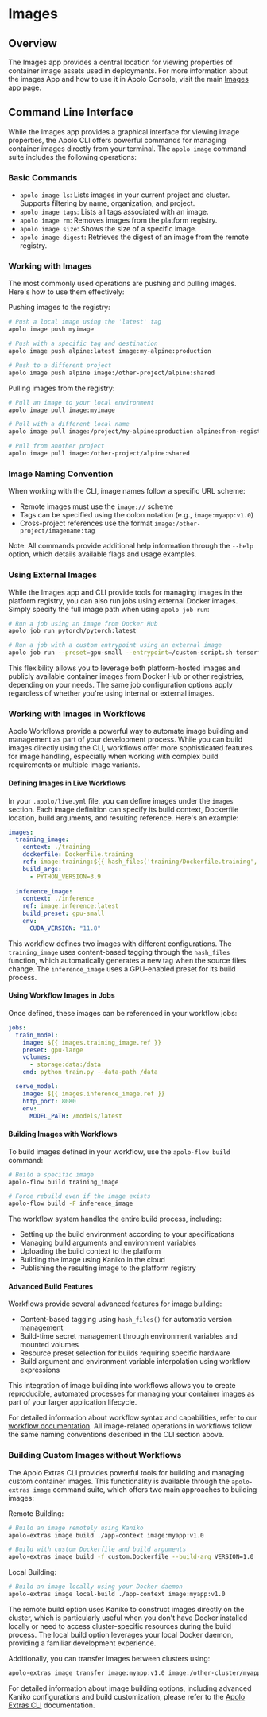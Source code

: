 # Images

## Overview

The Images app provides a central location for viewing properties of container image assets used in deployments. For more information about the images App and how to use it in Apolo Console, visit the main [Images app](../../apolo-console/apps/pre-installed/images.md) page.

## **Command Line Interface**

While the Images app provides a graphical interface for viewing image properties, the Apolo CLI offers powerful commands for managing container images directly from your terminal. The `apolo image` command suite includes the following operations:

### **Basic Commands**

* `apolo image ls`: Lists images in your current project and cluster. Supports filtering by name, organization, and project.
* `apolo image tags`: Lists all tags associated with an image.
* `apolo image rm`: Removes images from the platform registry.
* `apolo image size`: Shows the size of a specific image.
* `apolo image digest`: Retrieves the digest of an image from the remote registry.

### **Working with Images**

The most commonly used operations are pushing and pulling images. Here's how to use them effectively:

Pushing images to the registry:

```bash
# Push a local image using the 'latest' tag
apolo image push myimage

# Push with a specific tag and destination
apolo image push alpine:latest image:my-alpine:production

# Push to a different project
apolo image push alpine image:/other-project/alpine:shared
```

Pulling images from the registry:

```bash
# Pull an image to your local environment
apolo image pull image:myimage

# Pull with a different local name
apolo image pull image:/project/my-alpine:production alpine:from-registry

# Pull from another project
apolo image pull image:/other-project/alpine:shared
```

### **Image Naming Convention**

When working with the CLI, image names follow a specific URL scheme:

* Remote images must use the `image://` scheme
* Tags can be specified using the colon notation (e.g., `image:myapp:v1.0`)
* Cross-project references use the format `image:/other-project/imagename:tag`

Note: All commands provide additional help information through the `--help` option, which details available flags and usage examples.

### **Using External Images**

While the Images app and CLI provide tools for managing images in the platform registry, you can also run jobs using external Docker images. Simply specify the full image path when using `apolo job run`:

```bash
# Run a job using an image from Docker Hub
apolo job run pytorch/pytorch:latest

# Run a job with a custom entrypoint using an external image
apolo job run --preset=gpu-small --entrypoint=/custom-script.sh tensorflow/tensorflow:latest -- arg1 arg2
```

This flexibility allows you to leverage both platform-hosted images and publicly available container images from Docker Hub or other registries, depending on your needs. The same job configuration options apply regardless of whether you're using internal or external images.

### **Working with Images in Workflows**

Apolo Workflows provide a powerful way to automate image building and management as part of your development process. While you can build images directly using the CLI, workflows offer more sophisticated features for image handling, especially when working with complex build requirements or multiple image variants.

#### **Defining Images in Live Workflows**

In your `.apolo/live.yml` file, you can define images under the `images` section. Each image definition can specify its build context, Dockerfile location, build arguments, and resulting reference. Here's an example:

```yaml
images:
  training_image:
    context: ./training
    dockerfile: Dockerfile.training
    ref: image:training:${{ hash_files('training/Dockerfile.training', 'training/requirements.txt') }}
    build_args:
      - PYTHON_VERSION=3.9
    
  inference_image:
    context: ./inference
    ref: image:inference:latest
    build_preset: gpu-small
    env:
      CUDA_VERSION: "11.8"
```

This workflow defines two images with different configurations. The `training_image` uses content-based tagging through the `hash_files` function, which automatically generates a new tag when the source files change. The `inference_image` uses a GPU-enabled preset for its build process.

#### **Using Workflow Images in Jobs**

Once defined, these images can be referenced in your workflow jobs:

```yaml
jobs:
  train_model:
    image: ${{ images.training_image.ref }}
    preset: gpu-large
    volumes:
      - storage:data:/data
    cmd: python train.py --data-path /data

  serve_model:
    image: ${{ images.inference_image.ref }}
    http_port: 8080
    env:
      MODEL_PATH: /models/latest
```

#### **Building Images with Workflows**

To build images defined in your workflow, use the `apolo-flow build` command:

```bash
# Build a specific image
apolo-flow build training_image

# Force rebuild even if the image exists
apolo-flow build -F inference_image
```

The workflow system handles the entire build process, including:

* Setting up the build environment according to your specifications
* Managing build arguments and environment variables
* Uploading the build context to the platform
* Building the image using Kaniko in the cloud
* Publishing the resulting image to the platform registry

#### **Advanced Build Features**

Workflows provide several advanced features for image building:

* Content-based tagging using `hash_files()` for automatic version management
* Build-time secret management through environment variables and mounted volumes
* Resource preset selection for builds requiring specific hardware
* Build argument and environment variable interpolation using workflow expressions

This integration of image building into workflows allows you to create reproducible, automated processes for managing your container images as part of your larger application lifecycle.

For detailed information about workflow syntax and capabilities, refer to our [workflow documentation](https://docs.apolo.us/index/apolo-flow-reference). All image-related operations in workflows follow the same naming conventions described in the CLI section above.

### **Building Custom Images without Workflows**

The Apolo Extras CLI provides powerful tools for building and managing custom container images. This functionality is available through the `apolo-extras image` command suite, which offers two main approaches to building images:

Remote Building:

```bash
# Build an image remotely using Kaniko
apolo-extras image build ./app-context image:myapp:v1.0

# Build with custom Dockerfile and build arguments
apolo-extras image build -f custom.Dockerfile --build-arg VERSION=1.0 ./app-context image:myapp:latest
```

Local Building:

```bash
# Build an image locally using your Docker daemon
apolo-extras image local-build ./app-context image:myapp:v1.0
```

The remote build option uses Kaniko to construct images directly on the cluster, which is particularly useful when you don't have Docker installed locally or need to access cluster-specific resources during the build process. The local build option leverages your local Docker daemon, providing a familiar development experience.

Additionally, you can transfer images between clusters using:

```bash
apolo-extras image transfer image:myapp:v1.0 image:/other-cluster/myapp:v1.0
```

For detailed information about image building options, including advanced Kaniko configurations and build customization, please refer to the [Apolo Extras CLI](https://app.gitbook.com/s/EicNFI9vPOX1TTMYRKT9/) documentation.
